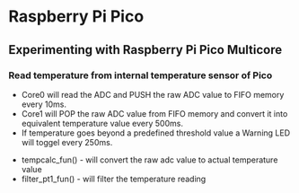 # Raspberry Pi Pico
## Experimenting with Raspberry Pi Pico Multicore
### Read temperature from internal temperature sensor of Pico

- Core0 will read the ADC and PUSH the raw ADC value to FIFO memory every 10ms.
- Core1 will POP the raw ADC value from FIFO memory and convert it into equivalent temperature value every 500ms.
- If temperature goes beyond a predefined threshold value a Warning LED will toggel every 250ms.
>
- tempcalc_fun() -  will convert the raw adc value to actual temperature value
- filter_pt1_fun() -  will filter the temperature reading